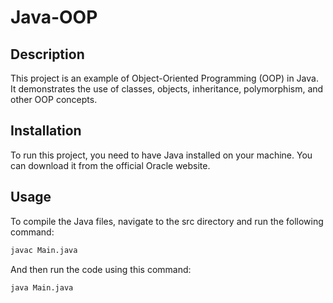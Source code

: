 # Java-OOP

## Description
This project is an example of Object-Oriented Programming (OOP) in Java. It demonstrates the use of classes, objects, inheritance, polymorphism, and other OOP concepts.

## Installation
To run this project, you need to have Java installed on your machine. You can download it from the official Oracle website.

## Usage
To compile the Java files, navigate to the src directory and run the following command:

```bash
javac Main.java
```
And then run the code using this command:

```bash
java Main.java
```
